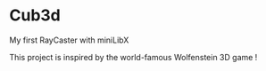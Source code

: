 # Cub3d

My first RayCaster with miniLibX

This project is inspired by the world-famous Wolfenstein 3D game !
